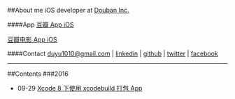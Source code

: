 ##About me
iOS developer at [Douban Inc.](https://www.douban.com/) 

####App
[豆瓣 App iOS](https://itunes.apple.com/cn/app/dou-ban/id907002334?mt=8)

[豆瓣电影 App iOS](https://itunes.apple.com/hk/app/dou-ban-dian-ying-quan-guo/id446745748?mt=8)

####Contact
duyu1010@gmail.com |
[linkedin](https://www.linkedin.com/in/%E6%9D%9C%E7%85%9C-%E9%BB%84-50b423b6?trk=nav_responsive_tab_profile_pic) |
[github](https://github.intra.douban.com/huangduyu) |
[twitter](https://twitter.com/bigyelow) |
[facebook](https://www.facebook.com/duyu.huang.5)

---
##Contents
###2016
* 09-29 [Xcode 8 下使用 xcodebuild 打包 App](https://github.intra.douban.com/huangduyu/Hblog/blob/master/2016/Xcode%208%20%E4%B8%8B%E4%BD%BF%E7%94%A8%20xcodebuild%20%E6%89%93%E5%8C%85%20App.md)